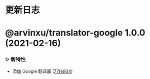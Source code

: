 # 更新日志

# @arvinxu/translator-google 1.0.0 (2021-02-16)


### ✨ 新特性

* 添加 Google 翻译器 ([77fe934](https://github.com/arvinxx/translator/commit/77fe934))

